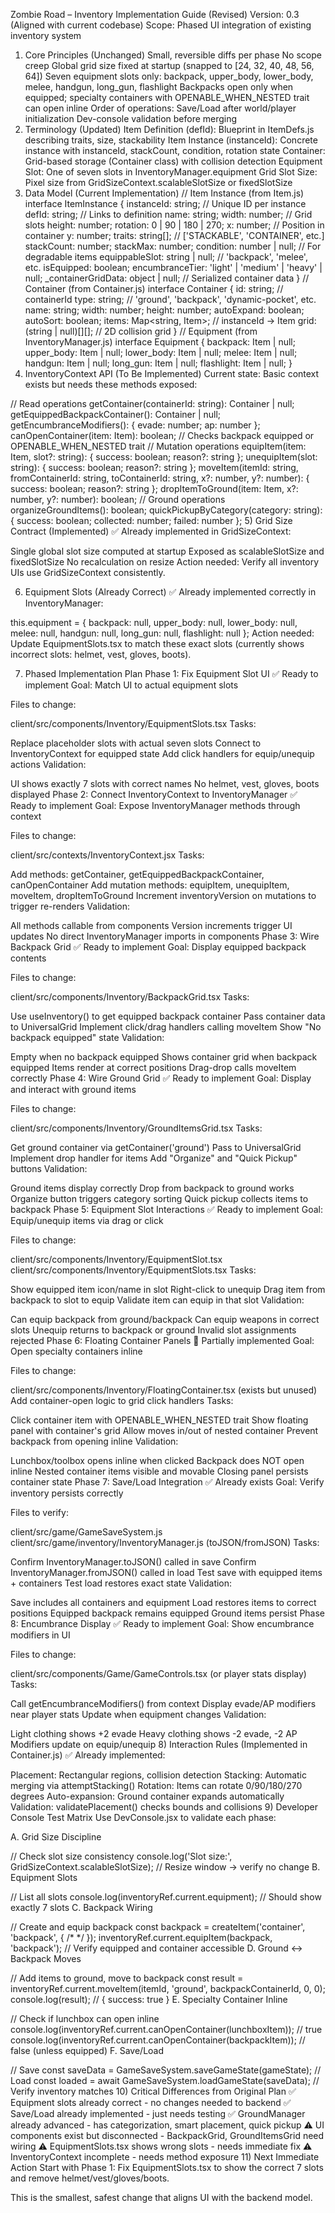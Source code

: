 Zombie Road – Inventory Implementation Guide (Revised)
Version: 0.3 (Aligned with current codebase)
Scope: Phased UI integration of existing inventory system

1) Core Principles (Unchanged)
Small, reversible diffs per phase
No scope creep
Global grid size fixed at startup (snapped to [24, 32, 40, 48, 56, 64])
Seven equipment slots only: backpack, upper_body, lower_body, melee, handgun, long_gun, flashlight
Backpacks open only when equipped; specialty containers with OPENABLE_WHEN_NESTED trait can open inline
Order of operations: Save/Load after world/player initialization
Dev-console validation before merging
2) Terminology (Updated)
Item Definition (defId): Blueprint in ItemDefs.js describing traits, size, stackability
Item Instance (instanceId): Concrete instance with instanceId, stackCount, condition, rotation state
Container: Grid-based storage (Container class) with collision detection
Equipment Slot: One of seven slots in InventoryManager.equipment
Grid Slot Size: Pixel size from GridSizeContext.scalableSlotSize or fixedSlotSize
3) Data Model (Current Implementation)
// Item Instance (from Item.js)
interface ItemInstance {
  instanceId: string;           // Unique ID per instance
  defId: string;                // Links to definition
  name: string;
  width: number;                // Grid slots
  height: number;
  rotation: 0 | 90 | 180 | 270;
  x: number;                    // Position in container
  y: number;
  traits: string[];             // ['STACKABLE', 'CONTAINER', etc.]
  stackCount: number;
  stackMax: number;
  condition: number | null;     // For degradable items
  equippableSlot: string | null; // 'backpack', 'melee', etc.
  isEquipped: boolean;
  encumbranceTier: 'light' | 'medium' | 'heavy' | null;
  _containerGridData: object | null; // Serialized container data
}
// Container (from Container.js)
interface Container {
  id: string;                   // containerId
  type: string;                 // 'ground', 'backpack', 'dynamic-pocket', etc.
  name: string;
  width: number;
  height: number;
  autoExpand: boolean;
  autoSort: boolean;
  items: Map<string, Item>;     // instanceId -> Item
  grid: (string | null)[][];    // 2D collision grid
}
// Equipment (from InventoryManager.js)
interface Equipment {
  backpack: Item | null;
  upper_body: Item | null;
  lower_body: Item | null;
  melee: Item | null;
  handgun: Item | null;
  long_gun: Item | null;
  flashlight: Item | null;
}
4) InventoryContext API (To Be Implemented)
Current state: Basic context exists but needs these methods exposed:

// Read operations
getContainer(containerId: string): Container | null;
getEquippedBackpackContainer(): Container | null;
getEncumbranceModifiers(): { evade: number; ap: number };
canOpenContainer(item: Item): boolean;  // Checks backpack equipped or OPENABLE_WHEN_NESTED trait
// Mutation operations
equipItem(item: Item, slot?: string): { success: boolean; reason?: string };
unequipItem(slot: string): { success: boolean; reason?: string };
moveItem(itemId: string, fromContainerId: string, toContainerId: string, x?: number, y?: number): { success: boolean; reason?: string };
dropItemToGround(item: Item, x?: number, y?: number): boolean;
// Ground operations
organizeGroundItems(): boolean;
quickPickupByCategory(category: string): { success: boolean; collected: number; failed: number };
5) Grid Size Contract (Implemented)
✅ Already implemented in GridSizeContext:

Single global slot size computed at startup
Exposed as scalableSlotSize and fixedSlotSize
No recalculation on resize
Action needed: Verify all inventory UIs use GridSizeContext consistently.

6) Equipment Slots (Already Correct)
✅ Already implemented correctly in InventoryManager:

this.equipment = {
  backpack: null,
  upper_body: null,
  lower_body: null,
  melee: null,
  handgun: null,
  long_gun: null,
  flashlight: null
};
Action needed: Update EquipmentSlots.tsx to match these exact slots (currently shows incorrect slots: helmet, vest, gloves, boots).

7) Phased Implementation Plan
Phase 1: Fix Equipment Slot UI ✅ Ready to implement
Goal: Match UI to actual equipment slots

Files to change:

client/src/components/Inventory/EquipmentSlots.tsx
Tasks:

Replace placeholder slots with actual seven slots
Connect to InventoryContext for equipped state
Add click handlers for equip/unequip actions
Validation:

UI shows exactly 7 slots with correct names
No helmet, vest, gloves, boots displayed
Phase 2: Connect InventoryContext to InventoryManager ✅ Ready to implement
Goal: Expose InventoryManager methods through context

Files to change:

client/src/contexts/InventoryContext.jsx
Tasks:

Add methods: getContainer, getEquippedBackpackContainer, canOpenContainer
Add mutation methods: equipItem, unequipItem, moveItem, dropItemToGround
Increment inventoryVersion on mutations to trigger re-renders
Validation:

All methods callable from components
Version increments trigger UI updates
No direct InventoryManager imports in components
Phase 3: Wire Backpack Grid ✅ Ready to implement
Goal: Display equipped backpack contents

Files to change:

client/src/components/Inventory/BackpackGrid.tsx
Tasks:

Use useInventory() to get equipped backpack container
Pass container data to UniversalGrid
Implement click/drag handlers calling moveItem
Show "No backpack equipped" state
Validation:

Empty when no backpack equipped
Shows container grid when backpack equipped
Items render at correct positions
Drag-drop calls moveItem correctly
Phase 4: Wire Ground Grid ✅ Ready to implement
Goal: Display and interact with ground items

Files to change:

client/src/components/Inventory/GroundItemsGrid.tsx
Tasks:

Get ground container via getContainer('ground')
Pass to UniversalGrid
Implement drop handler for items
Add "Organize" and "Quick Pickup" buttons
Validation:

Ground items display correctly
Drop from backpack to ground works
Organize button triggers category sorting
Quick pickup collects items to backpack
Phase 5: Equipment Slot Interactions ✅ Ready to implement
Goal: Equip/unequip items via drag or click

Files to change:

client/src/components/Inventory/EquipmentSlot.tsx
client/src/components/Inventory/EquipmentSlots.tsx
Tasks:

Show equipped item icon/name in slot
Right-click to unequip
Drag item from backpack to slot to equip
Validate item can equip in that slot
Validation:

Can equip backpack from ground/backpack
Can equip weapons in correct slots
Unequip returns to backpack or ground
Invalid slot assignments rejected
Phase 6: Floating Container Panels 🔄 Partially implemented
Goal: Open specialty containers inline

Files to change:

client/src/components/Inventory/FloatingContainer.tsx (exists but unused)
Add container-open logic to grid click handlers
Tasks:

Click container item with OPENABLE_WHEN_NESTED trait
Show floating panel with container's grid
Allow moves in/out of nested container
Prevent backpack from opening inline
Validation:

Lunchbox/toolbox opens inline when clicked
Backpack does NOT open inline
Nested container items visible and movable
Closing panel persists container state
Phase 7: Save/Load Integration ✅ Already exists
Goal: Verify inventory persists correctly

Files to verify:

client/src/game/GameSaveSystem.js
client/src/game/inventory/InventoryManager.js (toJSON/fromJSON)
Tasks:

Confirm InventoryManager.toJSON() called in save
Confirm InventoryManager.fromJSON() called in load
Test save with equipped items + containers
Test load restores exact state
Validation:

Save includes all containers and equipment
Load restores items to correct positions
Equipped backpack remains equipped
Ground items persist
Phase 8: Encumbrance Display ✅ Ready to implement
Goal: Show encumbrance modifiers in UI

Files to change:

client/src/components/Game/GameControls.tsx (or player stats display)
Tasks:

Call getEncumbranceModifiers() from context
Display evade/AP modifiers near player stats
Update when equipment changes
Validation:

Light clothing shows +2 evade
Heavy clothing shows -2 evade, -2 AP
Modifiers update on equip/unequip
8) Interaction Rules (Implemented in Container.js)
✅ Already implemented:

Placement: Rectangular regions, collision detection
Stacking: Automatic merging via attemptStacking()
Rotation: Items can rotate 0/90/180/270 degrees
Auto-expansion: Ground container expands automatically
Validation: validatePlacement() checks bounds and collisions
9) Developer Console Test Matrix
Use DevConsole.jsx to validate each phase:

A. Grid Size Discipline

// Check slot size consistency
console.log('Slot size:', GridSizeContext.scalableSlotSize);
// Resize window → verify no change
B. Equipment Slots

// List all slots
console.log(inventoryRef.current.equipment);
// Should show exactly 7 slots
C. Backpack Wiring

// Create and equip backpack
const backpack = createItem('container', 'backpack', { /* */ });
inventoryRef.current.equipItem(backpack, 'backpack');
// Verify equipped and container accessible
D. Ground ↔ Backpack Moves

// Add items to ground, move to backpack
const result = inventoryRef.current.moveItem(itemId, 'ground', backpackContainerId, 0, 0);
console.log(result); // { success: true }
E. Specialty Container Inline

// Check if lunchbox can open inline
console.log(inventoryRef.current.canOpenContainer(lunchboxItem)); // true
console.log(inventoryRef.current.canOpenContainer(backpackItem)); // false (unless equipped)
F. Save/Load

// Save
const saveData = GameSaveSystem.saveGameState(gameState);
// Load
const loaded = await GameSaveSystem.loadGameState(saveData);
// Verify inventory matches
10) Critical Differences from Original Plan
✅ Equipment slots already correct - no changes needed to backend
✅ Save/Load already implemented - just needs testing
✅ GroundManager already advanced - has categorization, smart placement, quick pickup
⚠️ UI components exist but disconnected - BackpackGrid, GroundItemsGrid need wiring
⚠️ EquipmentSlots.tsx shows wrong slots - needs immediate fix
⚠️ InventoryContext incomplete - needs method exposure
11) Next Immediate Action
Start with Phase 1: Fix EquipmentSlots.tsx to show the correct 7 slots and remove helmet/vest/gloves/boots.

This is the smallest, safest change that aligns UI with the backend model.

